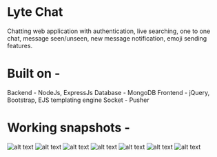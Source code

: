 # Lyte Chat
Chatting web application with authentication, live searching, one to one chat, message seen/unseen, new message notification, emoji sending features.

# Built on -
Backend - NodeJs, ExpressJs
Database - MongoDB
Frontend - jQuery, Bootstrap, EJS templating engine
Socket - Pusher

# Working snapshots - 

![alt text](https://github.com/nishikantparmariam/lyte-chat-web-nodejs-mongodb-pusher/blob/master/aa.png)
![alt text](https://github.com/nishikantparmariam/lyte-chat-web-nodejs-mongodb-pusher/blob/master/b.png)
![alt text](https://github.com/nishikantparmariam/lyte-chat-web-nodejs-mongodb-pusher/blob/master/c.png)
![alt text](https://github.com/nishikantparmariam/lyte-chat-web-nodejs-mongodb-pusher/blob/master/d.png)
![alt text](https://github.com/nishikantparmariam/lyte-chat-web-nodejs-mongodb-pusher/blob/master/e.png)
![alt text](https://github.com/nishikantparmariam/lyte-chat-web-nodejs-mongodb-pusher/blob/master/f.png)
![alt text](https://github.com/nishikantparmariam/lyte-chat-web-nodejs-mongodb-pusher/blob/master/g.png)
